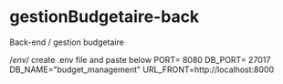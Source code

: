 # gestionBudgetaire-back
Back-end / gestion budgetaire


/*env*/
create .env file and paste below
PORT= 8080 
DB_PORT= 27017
DB_NAME="budget_management" 
URL_FRONT=http://localhost:8000
